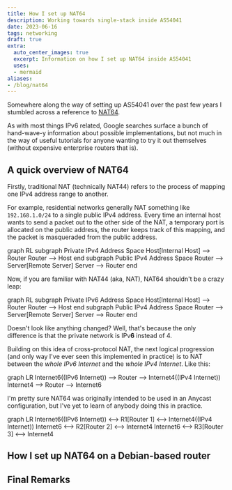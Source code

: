 ```yaml
---
title: How I set up NAT64
description: Working towards single-stack inside AS54041
date: 2023-06-16
tags: networking
draft: true
extra:
  auto_center_images: true
  excerpt: Information on how I set up NAT64 inside AS54041
  uses:
  - mermaid
aliases:
- /blog/nat64
---
```


Somewhere along the way of setting up AS54041 over the past few years I stumbled across a reference to [NAT64](https://en.wikipedia.org/wiki/NAT64).

As with most things IPv6 related, Google searches surface a bunch of hand-wave-y information about possible implementations, but not much in the way of useful tutorials for anyone wanting to try it out themselves (without expensive enterprise routers that is).

## A quick overview of NAT64

Firstly, traditional NAT (technically NAT44) refers to the process of mapping one IPv4 address range to another.

For example, residential networks generally NAT something like `192.168.1.0/24` to a single public IPv4 address. Every time an internal host wants to send a packet out to the other side of the NAT, a temporary port is allocated on the public address, the router keeps track of this mapping, and the packet is masqueraded from the public address.

<div class="mermaid">
graph RL
  subgraph Private IPv4 Address Space
    Host[Internal Host] --> Router
    Router --> Host
  end
  subgraph Public IPv4 Address Space
    Router --> Server[Remote Server]
    Server --> Router
  end
</div>

Now, if you are familiar with NAT44 (aka, NAT), NAT64 shouldn't be a crazy leap:

<div class="mermaid">
graph RL
  subgraph Private IPv6 Address Space
    Host[Internal Host] --> Router
    Router --> Host
  end
  subgraph Public IPv4 Address Space
    Router --> Server[Remote Server]
    Server --> Router
  end
</div>

Doesn't look like anything changed? Well, that's because the only difference is that the private network is IPv**6** instead of 4.

Building on this idea of cross-protocol NAT, the next logical progression (and only way I've ever seen this implemented in practice) is to NAT between the *whole IPv6 Internet* and the *whole IPv4 Internet*. Like this:

<div class="mermaid">
graph LR
  Internet6((IPv6 Internet)) --> Router --> Internet4((IPv4 Internet))
  Internet4 --> Router --> Internet6
</div>

I'm pretty sure NAT64 was originally intended to be used in an Anycast configuration, but I've yet to learn of anybody doing this in practice.

<div class="mermaid">
graph LR
  Internet6((IPv6 Internet))  <--> R1[Router 1] <--> Internet4((IPv4 Internet))
  Internet6 <--> R2[Router 2] <--> Internet4
  Internet6 <--> R3[Router 3] <--> Internet4
</div>

## How I set up NAT64 on a Debian-based router

## Final Remarks
